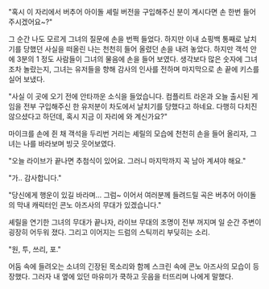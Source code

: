 "혹시 이 자리에서 버추어 아이돌 셰릴 버전을 구입해주신 분이 계시다면 손 한번 들어 주시겠어요~?" 

그 순간 나도 모르게 그녀의 질문에 손을 번쩍 들었다. 하지만 이내 쇼핑백 통째로 날치기를 당했던 사실을 떠올린 나는 천천히 들어 올렸던 손을 내려 놓았다. 
하지만 객석 안에 3분의 1 정도 사람들이 그녀의 물음에 손을 들어 보였다. 
생각보다 많은 숫자에 그녀 조차 놀랐는지, 그녀는 유저들을 향해 감사의 인사를 전하며 마지막으로 손 끝에 키스를 실어 보냈다. 

"사실 이 곳에 오기 전에 안타까운 소식을 들었습니다. 컴플리트 라온과 오늘 출시된 게임을 전부 구입해주신 한 유저분이 차도에서 날치기를 당했다고 하네요. 다행히 다치진 않으셨다고 하던데, 혹시 지금 이 자리에 와 계신가요?" 

마이크를 손에 쥔 채 객석을 두리번 거리는 셰릴의 모습에 천천히 손을 들어 올리자, 그녀는 나를 바라보며 빙긋 웃어보였다. 

"오늘 라이브가 끝나면 추첨식이 있어요. 그러니 마지막까지 꼭 남아 계셔야 해요." 

"가.. 감사합니다." 

"당신에게 행운이 있길 바라며... 그럼~ 이어서 여러분께 들려드릴 곡은 버추어 아이돌의 막내 캐릭터인 콘노 아즈사의 무대가 있겠습니다." 

셰릴을 연기한 그녀의 무대가 끝나자, 라이브 무대의 조명이 전부 꺼지며 일 순간 주변이 굉장히 어두워 졌다. 그리고 이어지는 드럼의 스틱끼리 부딪히는 소리. 

"원, 투, 쓰리, 포." 

어둠 속에 들려오는 소녀의 긴장된 목소리와 함께 스크린 속에 콘노 아즈사의 모습이 등장했다. 그러자 내 옆에 있던 마유미가 쿡하고 웃음을 터뜨리며 나에게 말했다. 